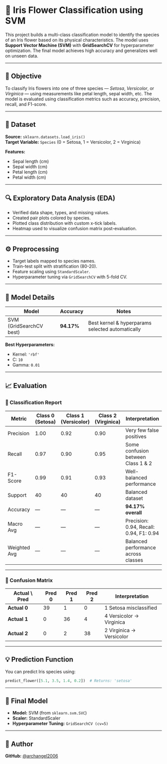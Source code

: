 # 🌸 Iris Flower Classification using SVM  

This project builds a multi-class classification model to identify the species of an Iris flower based on its physical characteristics. The model uses **Support Vector Machine (SVM)** with **GridSearchCV** for hyperparameter optimization. The final model achieves high accuracy and generalizes well on unseen data.

---

## 📌 Objective  
To classify Iris flowers into one of three species — *Setosa*, *Versicolor*, or *Virginica* — using measurements like petal length, sepal width, etc. The model is evaluated using classification metrics such as accuracy, precision, recall, and F1-score.

---

## 📂 Dataset  
**Source:** `sklearn.datasets.load_iris()`  
**Target Variable:** `Species` (0 = Setosa, 1 = Versicolor, 2 = Virginica)

**Features:**
- Sepal length (cm)
- Sepal width (cm)
- Petal length (cm)
- Petal width (cm)

---

## 🔍 Exploratory Data Analysis (EDA)
- Verified data shape, types, and missing values.
- Created pair plots colored by species.
- Plotted class distribution with custom x-tick labels.
- Heatmap used to visualize confusion matrix post-evaluation.

---

## ⚙️ Preprocessing  
- Target labels mapped to species names.
- Train-test split with stratification (80-20).
- Feature scaling using `StandardScaler`.
- Hyperparameter tuning via `GridSearchCV` with 5-fold CV.

---

## 🧠 Model Details

| Model | Accuracy | Notes |
|-------|----------|-------|
| SVM (GridSearchCV best) | **94.17%** | Best kernel & hyperparams selected automatically |

**Best Hyperparameters:**
- Kernel: `'rbf'`
- C: `10`
- Gamma: `0.01`

---

## 📈 Evaluation  

### 🔢 Classification Report

| Metric     | Class 0 (Setosa) | Class 1 (Versicolor) | Class 2 (Virginica) | Interpretation |
|------------|------------------|-----------------------|----------------------|----------------|
| Precision  | 1.00             | 0.92                  | 0.90                 | Very few false positives |
| Recall     | 0.97             | 0.90                  | 0.95                 | Some confusion between Class 1 & 2 |
| F1-Score   | 0.99             | 0.91                  | 0.93                 | Well-balanced performance |
| Support    | 40               | 40                    | 40                   | Balanced dataset |
| Accuracy   | —                | —                     | —                    | **94.17% overall** |
| Macro Avg  | —                | —                     | —                    | Precision: 0.94, Recall: 0.94, F1: 0.94 |
| Weighted Avg| —               | —                     | —                    | Balanced performance across classes |

---

### 🧮 Confusion Matrix

| Actual \ Pred | Pred 0 | Pred 1 | Pred 2 | Interpretation |
|---------------|--------|--------|--------|----------------|
| **Actual 0**  | 39     | 1      | 0      | 1 Setosa misclassified |
| **Actual 1**  | 0      | 36     | 4      | 4 Versicolor → Virginica |
| **Actual 2**  | 0      | 2      | 38     | 2 Virginica → Versicolor |

---

## 💡 Prediction Function

You can predict Iris species using:

```python
predict_flower([5.1, 3.5, 1.4, 0.2])  # Returns: 'setosa'
```

---

## 🔢 Final Model  
- **Model:** SVM (from `sklearn.svm.SVC`)
- **Scaler:** StandardScaler
- **Hyperparameter Tuning:** `GridSearchCV (cv=5)`

---

## 👤 Author  
**GitHub:** [@archangel2006](https://github.com/archangel2006)  
